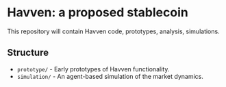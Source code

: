 # Havven: a proposed stablecoin

This repository will contain Havven code, prototypes, analysis, simulations.

## Structure

* `prototype/` - Early prototypes of Havven functionality.
* `simulation/` - An agent-based simulation of the market dynamics.
